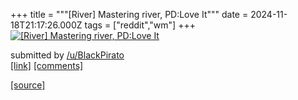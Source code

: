 +++
title = """[River] Mastering river, PD:Love It"""
date = 2024-11-18T21:17:26.000Z
tags = ["reddit","wm"]
+++
[![[River] Mastering river, PD:Love It](https://b.thumbs.redditmedia.com/ZJqAUqNKDIb0Yw30Lg6_TRyo66-KGoW-VFSXSyjXbcE.jpg "[River] Mastering river, PD:Love It")](https://www.reddit.com/r/unixporn/comments/1guftln/river_mastering_river_pdlove_it/)

submitted by [/u/BlackPirato](https://www.reddit.com/user/BlackPirato)  
[\[link\]](https://www.reddit.com/gallery/1guftln) [\[comments\]](https://www.reddit.com/r/unixporn/comments/1guftln/river_mastering_river_pdlove_it/)

[[source]](https://www.reddit.com/r/unixporn/comments/1guftln/river_mastering_river_pdlove_it/)
